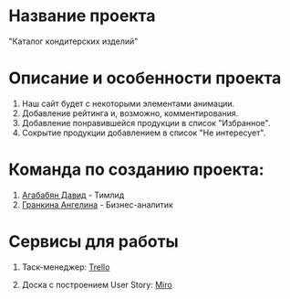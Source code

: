 # Название проекта
"Каталог кондитерских изделий" <br />

# Описание и особенности проекта
1. Наш сайт будет с некоторыми элементами анимации. <br />
2. Добавление рейтинга и, возможно, комментирования. <br />
3. Добавление понравившейся продукции в список "Избранное". <br />
4. Сокрытие продукции добавлением в список "Не интересует". <br />

# Команда по созданию проекта:

1. [Агабабян Давид](https://github.com/5david-hub5) - Тимлид <br />
2. [Гранкина Ангелина](https://github.com/anggrankn) - Бизнес-аналитик<br />

# Сервисы для работы

1. Таск-менеджер: [Trello](https://trello.com/invite/b/OQpSb9Hd/ATTI608e3127e220e63697dd4684c5336c50C8536845/интернет-магазин-кондитерских-изделий) <br /> 

2. Доска с построением User Story: [Miro](https://miro.com/welcomeonboard/ZG9KMUxzWHF5R2NrUFlONFlvelBURzdOemh6QktKMXZIdEtuQzNpMHdEdkM4ZjVReXd6Y05EVGZtVjdLYldiOXwzNDU4NzY0NTQ3MzkwODY2NzY4fDI=?share_link_id=128098582879)<br />
